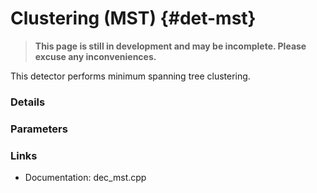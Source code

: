 # Clustering (MST) {#det-mst}
> **This page is still in development and may be incomplete. Please excuse any inconveniences.**

This detector performs minimum spanning tree clustering.

### Details

### Parameters

### Links
 * Documentation: dec_mst.cpp

